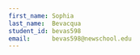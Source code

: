 ```yaml
---
first_name: Sophia
last_name:  Bevacqua
student_id: bevas598
email:      bevas598@newschool.edu
---
```

